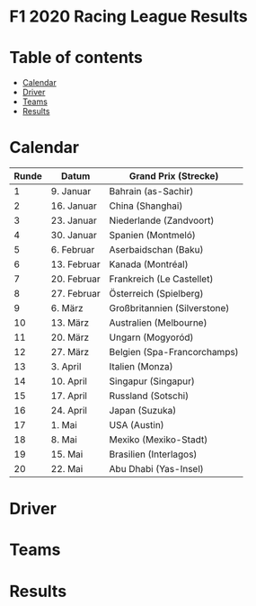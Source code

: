 F1 2020 Racing League Results
=============================

Table of contents
=================

* [Calendar](#calendar)
* [Driver](#driver)
* [Teams](#teams)
* [Results](#results)

Calendar
========

| Runde |       Datum | Grand Prix (Strecke)         |
| ----- | ----------- | ---------------------------- |
|    1  |   9. Januar | Bahrain (as-Sachir)          |
|    2  |  16. Januar | China (Shanghai)             |
|    3  |  23. Januar | Niederlande (Zandvoort)      |
|    4  |  30. Januar | Spanien (Montmeló)           |
|    5  |  6. Februar | Aserbaidschan (Baku)         |
|    6  | 13. Februar | Kanada (Montréal)            |
|    7  | 20. Februar | Frankreich (Le Castellet)    |
|    8  | 27. Februar | Österreich (Spielberg)       |
|    9  |     6. März | Großbritannien (Silverstone) |
|   10  |    13. März | Australien (Melbourne)       |
|   11  |    20. März | Ungarn (Mogyoród)            |
|   12  |    27. März | Belgien (Spa-Francorchamps)  |
|   13  |    3. April | Italien (Monza)              |
|   14  |   10. April | Singapur (Singapur)          |
|   15  |   17. April | Russland (Sotschi)           |
|   16  |   24. April | Japan (Suzuka)               |
|   17  |      1. Mai | USA (Austin)                 |
|   18  |      8. Mai | Mexiko (Mexiko-Stadt)        |
|   19  |     15. Mai | Brasilien (Interlagos)       |
|   20  |     22. Mai | Abu Dhabi (Yas-Insel)        |

Driver
======

Teams
=====

Results
=======


